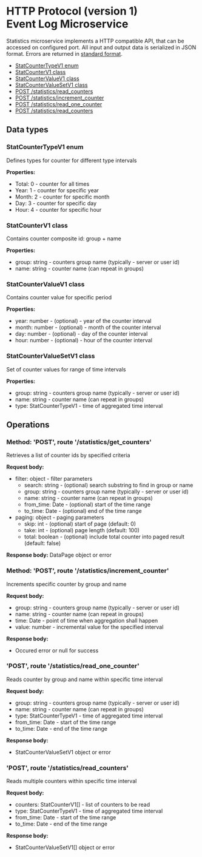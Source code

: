 # HTTP Protocol (version 1) <br/> Event Log Microservice

Statistics microservice implements a HTTP compatible API, that can be accessed on configured port.
All input and output data is serialized in JSON format. Errors are returned in [standard format]().

* [StatCounterTypeV1 enum](#enum1)
* [StatCounterV1 class](#class1)
* [StatCounterValueV1 class](#class2)
* [StatCounterValueSetV1 class](#class2)
* [POST /statistics/read_counters](#operation1)
* [POST /statistics/increment_counter](#operation2)
* [POST /statistics/read_one_counter](#operation3)
* [POST /statistics/read_counters](#operation4)

## Data types

### <a name="enum1"></a> StatCounterTypeV1 enum

Defines types for counter for different type intervals

**Properties:**
- Total: 0 - counter for all times
- Year: 1 - counter for specific year
- Month: 2 - counter for specific month
- Day: 3 - counter for specific day
- Hour: 4 - counter for specific hour

### <a name="class1"></a> StatCounterV1 class

Contains counter composite id: group + name

**Properties:**
- group: string - counters group name (typically - server or user id)
- name: string - counter name (can repeat in groups)

### <a name="class2"></a> StatCounterValueV1 class

Contains counter value for specific period

**Properties:**
- year: number - (optional) - year of the counter interval
- month: number - (optional) - month of the counter interval
- day: number - (optional) - day of the counter interval
- hour: number - (optional) - hour of the counter interval

### <a name="class2"></a> StatCounterValueSetV1 class

Set of counter values for range of time intervals

**Properties:**
- group: string - counters group name (typically - server or user id)
- name: string - counter name (can repeat in groups)
- type: StatCounterTypeV1 - time of aggregated time interval

## Operations

### <a name="operation1"></a> Method: 'POST', route '/statistics/get_counters'

Retrieves a list of counter ids by specified criteria

**Request body:** 
- filter: object - filter parameters
  - search: string - (optional) search substring to find in group or name
  - group: string - counters group name (typically - server or user id)
  - name: string - counter name (can repeat in groups)
  - from_time: Date - (optional) start of the time range
  - to_time: Date - (optional) end of the time range
- paging: object - paging parameters
  - skip: int - (optional) start of page (default: 0)
  - take: int - (optional) page length (default: 100)
  - total: boolean - (optional) include total counter into paged result (default: false)

**Response body:**
DataPage<StatCounterV1> object or error

### <a name="operation2"></a> Method: 'POST', route '/statistics/increment_counter'

Increments specific counter by group and name

**Request body:** 
- group: string - counters group name (typically - server or user id)
- name: string - counter name (can repeat in groups)
- time: Date - point of time when aggregation shall happen
- value: number - incremental value for the specified interval

**Response body:**
- Occured error or null for success

### <a name="operation3"></a> 'POST', route '/statistics/read\_one\_counter'

Reads counter by group and name within specific time interval

**Request body:** 
- group: string - counters group name (typically - server or user id)
- name: string - counter name (can repeat in groups)
- type: StatCounterTypeV1 - time of aggregated time interval
- from_time: Date - start of the time range
- to_time: Date - end of the time range

**Response body:**
- StatCounterValueSetV1 object or error

### <a name="operation3"></a> 'POST', route '/statistics/read\_counters'

Reads multiple counters within specific time interval

**Request body:** 
- counters: StatCounterV1[] - list of counters to be read
- type: StatCounterTypeV1 - time of aggregated time interval
- from_time: Date - start of the time range
- to_time: Date - end of the time range

**Response body:**
- StatCounterValueSetV1[] object or error

